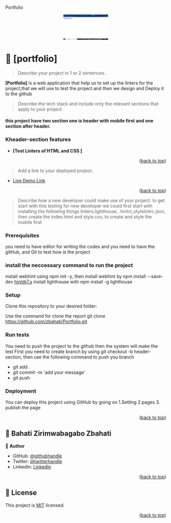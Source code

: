 <a name="readme-top">Portfolio</a>


<div align="center">

  <img src="images/images.png" alt="logo" width="140"  height="auto" />
  <br/>


</div>
<!-- PROJECT DESCRIPTION -->

# 📖 [portfolio]

> Describe your project in 1 or 2 sentences.

**[Portfolio]** is a web application that help us to set up the linters for the project,that we will use to test the project.and then we design and Deploy it to the github


> Describe the tech stack and include only the relevant sections that apply to your project.
#### this project have two section one is header with mobile first and one section after header.


<!-- Features -->

### Kheader-section features</a>


- **[Test Linters of HTML and CSS ]**

<p align="right">(<a href="#readme-top">back to top</a>)</p>


> Add a link to your deployed project.

- [Live Demo Link](https://zbahati.github.io/header-section/)

<p align="right">(<a href="#readme-top">back to top</a>)</p>

<!-- GETTING STARTED -->



> Describe how a new developer could make use of your project.
to get start with this testing for new developer we could first start with installing the following things linters,lighthouse, .hintrc,stylelintrc.json,
then create the index.html and style.css, to create and style the mobile first

### Prerequisites
you need to have editor for writing  the codes and
you need to have the gitHub, and Git to test how is the project

### install the neccessary command to run the project
install webhint using npm init -y, then install webhint by npm install --save-dev hint@7.x
install lighthouse with npm install -g lighthouse


### Setup

Clone this repository to your desired folder:

Use the command for clone the report
git clone https://github.com/zbahati/Portfolio.git
<!--
Example commands:
```sh
  cd my-folder
  git clone git@github.com:myaccount/my-project.git
```
--->



### Run tests

You need to push the project to the github then the system will make the test
First you need to create branch by using
git checkout -b header-section,
then use the following command to push you branch

- git add .
- git commit -m 'add your message'
- git push

### Deployment

You can deploy this project using GitHub by going on
1.Setting
2.pages
3. publish the page

<!--
Example:

```sh

```
 -->

<p align="right">(<a href="#readme-top">back to top</a>)</p>

<!-- AUTHORS -->

## 👥 Bahati Zirimwabagabo <a name="https://github.com/zbahati">Zbahati</a>


👤 **Author**

- GitHub: [@githubhandle](https://github.com/zbahati)
- Twitter: [@twitterhandle](https://twitter.com/@b2_bahati)
- LinkedIn: [LinkedIn](https://linkedin.com/in/zirimwabagabo-bahati)

<p align="right">(<a href="#readme-top">back to top</a>)</p>

<!-- FUTURE FEATURES -->



## 📝 License <a name="license"></a>

This project is [MIT](./License.md) licensed.


<p align="right">(<a href="#readme-top">back to top</a>)</p>